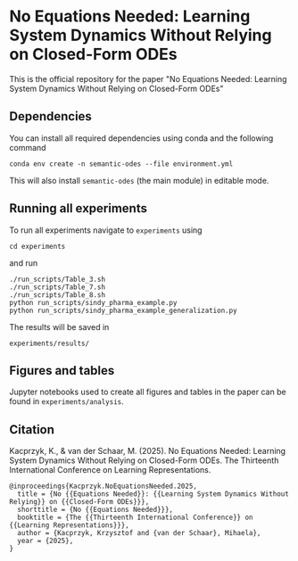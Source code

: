 # No Equations Needed: Learning System Dynamics Without Relying on Closed-Form ODEs

This is the official repository for the paper "No Equations Needed: Learning System Dynamics Without Relying on Closed-Form ODEs"

## Dependencies
You can install all required dependencies using conda and the following command
```
conda env create -n semantic-odes --file environment.yml
```
This will also install `semantic-odes` (the main module) in editable mode.

## Running all experiments
To run all experiments navigate to `experiments` using
```
cd experiments
``` 
and run
```
./run_scripts/Table_3.sh
./run_scripts/Table_7.sh
./run_scripts/Table_8.sh
python run_scripts/sindy_pharma_example.py
python run_scripts/sindy_pharma_example_generalization.py
```

The results will be saved in
```
experiments/results/
```

## Figures and tables
Jupyter notebooks used to create all figures and tables in the paper can be found in `experiments/analysis`.

## Citation

Kacprzyk, K., & van der Schaar, M. (2025). No Equations Needed: Learning System Dynamics Without Relying on Closed-Form ODEs. The Thirteenth International Conference on Learning Representations.


```
@inproceedings{Kacprzyk.NoEquationsNeeded.2025,
  title = {No {{Equations Needed}}: {{Learning System Dynamics Without Relying}} on {{Closed-Form ODEs}}},
  shorttitle = {No {{Equations Needed}}},
  booktitle = {The {{Thirteenth International Conference}} on {{Learning Representations}}},
  author = {Kacprzyk, Krzysztof and {van der Schaar}, Mihaela},
  year = {2025},
}
```


